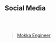 ## Social Media
<br>
<br>
<div class="fb-page" data-href="https://www.facebook.com/1852074921741384/" data-tabs="timeline" data-width="900" data-height="" data-small-header="false" data-adapt-container-width="true" data-hide-cover="true" data-show-facepile="true"><blockquote cite="https://www.facebook.com/1852074921741384/" class="fb-xfbml-parse-ignore"><a href="https://www.facebook.com/1852074921741384/">Mokka Engineer</a></blockquote></div>
